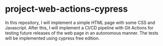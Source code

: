 # project-web-actions-cypress
In this repository, I will implement a simple HTML page with some CSS and Javascript. After this, I will implement a CI/CD pipeline with Git Actions for testing future releases of the web page in an autonomous manner. The tests will be implemented using cypress free edition.
